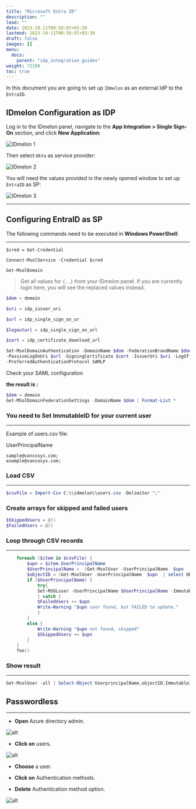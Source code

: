 ```yaml
---
title: "Microsoft Entra ID"
description: ""
lead: ""
date: 2023-10-11T00:58:07+03:30
lastmod: 2023-10-11T00:58:07+03:30
draft: false
images: []
menu:
  docs:
    parent: "idp_integration_guides"
weight: 72100
toc: true
---
```


In this document you are going to set up `IDmelon` as an external IdP to the `EntraID`.

## IDmelon Configuration as IDP

Log in to the IDmelon panel, navigate to the **App Integration > Single Sign-On** section, and click **New Application**:

![IDmelon 1](/images/vendor/sso/entra_id_sp/entra_id_idmelon_1.png)

Then select `Okta` as service provider:

![IDmelon 2](/images/vendor/sso/entra_id_sp/entra_id_idmelon_2.png)

You will need the values provided in the newly opened window to set up `EntraID` as SP:

![IDmelon 3](/images/vendor/sso/entra_id_sp/entra_id_idmelon_3.png)

---

## Configuring EntraID as SP

The following commands need to be executed in **Windows PowerShell**:

---

`$cred = Get-Credential`

`Connect-MsolService -Credential $cred`

`Get-MsolDomain`

> Get all values for `{..}` from your IDmelon panel.
> If you are currently login here, you will see the replaced values instead.

```powershell
$dom = domain

$uri = idp_issuer_uri

$url = idp_single_sign_on_ur

$logouturl = idp_single_sign_on_url

$cert = idp_certificate_download_url
```

```powershell
Set-MsolDomainAuthentication -DomainName $dom -FederationBrandName $dom -Authentication Federated
-PassiveLogOnUri $url -SigningCertificate $cert -IssuerUri $uri -LogOffUri $logouturl
-PreferredAuthenticationProtocol SAMLP
```

Check your SAML configuration

**the result is :**

```powershell
$dom = domain
Get-MSolDomainFederationSettings -DomainName $dom | Format-List *
```

### You need to Set ImmutableID for your current user

---

Example of users.csv file:

UserPrincipalName

```csv
sample@vancosys.com;
example@vancosys.com;
```

### Load CSV

---

```powershell
$csvFile = Import-Csv C:\\idmelon\\users.csv -Delimiter ";"
```

### Create arrays for skipped and failed users

```powershell
$SkippedUsers = @()
$FailedUsers = @()
```

### Loop through CSV records

---

```powershell
    foreach ($item in $csvFile) {
        $upn = $item.UserPrincipalName
        $UserPrincipalName =  (Get-MsolUser -UserPrincipalName  $upn  | select UserPrincipalName).UserPrincipalName
        $objectID = (Get-MsolUser -UserPrincipalName  $upn  | select ObjectId).ObjectId.Guid
        if ($UserPrincipalName) {
            try{
            Set-MSOLuser -UserPrincipalName $UserPrincipalName -ImmutableID $objectID
            } catch {
            $FailedUsers += $upn
            Write-Warning "$upn user found, but FAILED to update."
            }
        }
        else {
            Write-Warning "$upn not found, skipped"
            $SkippedUsers += $upn
        }
    }
    foo()
```

### Show result

---

```powershell
Get-MsolUser -all | Select-Object UserprincipalName,objectID,ImmutableID
```

## Passwordless

---

- **Open** Azure directory admin.

![alt](/images/vendor/sso/entra_id_sp/office_passless.png)

- **Click on** users.

![alt](/images/vendor/sso/entra_id_sp/office_passless1.png)

- **Choose** a user.

- **Click on** Authentication methods.

- **Delete** Authentication method option.

![alt](/images/vendor/sso/entra_id_sp/office_passless2.png)

<!-- ## API Token

From the side menu, navigate to the `App registrations` menu and click `New registrations`.

![alt](/images/vendor/sso/entra_id_sp/office_token_01.png)

- Enter the desired name for your Application.

- Then from `Supported account types` select who can use your API.

  - **Tip :** for more information of the choices please select **Help me Choose....**

- Click Register.

![alt](/images/vendor/sso/entra_id_sp/office_token_02.png)

Then you can see your API information, which you have Copy and send these informations to idmelon.

- Copy **Application (client) ID**.

- Copy **Directory (tenant) ID**.

Then please for accessing to Client Secret click Add a certificate or secret in Client credentials field.

![alt](/images/vendor/sso/entra_id_sp/office_token_03.png)

From **Certificate & secrets** panel please click on **New client secret** :

- Enter the desired description for your client secret.

- Click `Add`.

![alt](/images/vendor/sso/entra_id_sp/office_token_04.png)

Finally, you can Copy your **client secret** from Client credentials field.

![alt](/images/vendor/sso/entra_id_sp/office_token_05.png)

> **Please send these information to IDmelon, in order to get your users from office panel.** -->
